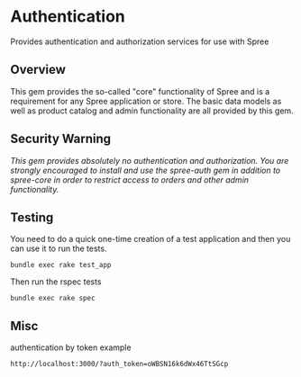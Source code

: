 Authentication
==============

Provides authentication and authorization services for use with Spree


Overview
--------

This gem provides the so-called "core" functionality of Spree and is a requirement for any Spree application or
store.  The basic data models as well as product catalog and admin functionality are all provided by this gem.


Security Warning
----------------

*This gem provides absolutely no authentication and authorization.  You are strongly encouraged to install
and use the spree-auth gem in addition to spree-core in order to restrict access to orders and other admin
functionality.*


Testing
-------

You need to do a quick one-time creation of a test application and then you can use it to run the tests.

    bundle exec rake test_app

Then run the rspec tests

    bundle exec rake spec

Misc
----

authentication by token example

    http://localhost:3000/?auth_token=oWBSN16k6dWx46TtSGcp
